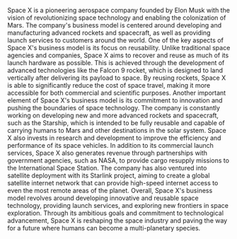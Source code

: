 Space X is a pioneering aerospace company founded by Elon Musk with the vision of revolutionizing space technology and enabling the colonization of Mars. The company's business model is centered around developing and manufacturing advanced rockets and spacecraft, as well as providing launch services to customers around the world.
One of the key aspects of Space X's business model is its focus on reusability. Unlike traditional space agencies and companies, Space X aims to recover and reuse as much of its launch hardware as possible. This is achieved through the development of advanced technologies like the Falcon 9 rocket, which is designed to land vertically after delivering its payload to space. By reusing rockets, Space X is able to significantly reduce the cost of space travel, making it more accessible for both commercial and scientific purposes.
Another important element of Space X's business model is its commitment to innovation and pushing the boundaries of space technology. The company is constantly working on developing new and more advanced rockets and spacecraft, such as the Starship, which is intended to be fully reusable and capable of carrying humans to Mars and other destinations in the solar system. Space X also invests in research and development to improve the efficiency and performance of its space vehicles.
In addition to its commercial launch services, Space X also generates revenue through partnerships with government agencies, such as NASA, to provide cargo resupply missions to the International Space Station. The company has also ventured into satellite deployment with its Starlink project, aiming to create a global satellite internet network that can provide high-speed internet access to even the most remote areas of the planet.
Overall, Space X's business model revolves around developing innovative and reusable space technology, providing launch services, and exploring new frontiers in space exploration. Through its ambitious goals and commitment to technological advancement, Space X is reshaping the space industry and paving the way for a future where humans can become a multi-planetary species.



